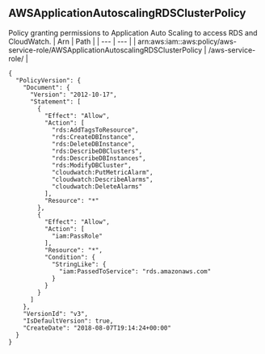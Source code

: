 
## AWSApplicationAutoscalingRDSClusterPolicy
Policy granting permissions to Application Auto Scaling to access RDS and CloudWatch.
| Arn | Path |
| --- | --- |
| arn:aws:iam::aws:policy/aws-service-role/AWSApplicationAutoscalingRDSClusterPolicy | /aws-service-role/ |
```
{
  "PolicyVersion": {
    "Document": {
      "Version": "2012-10-17",
      "Statement": [
        {
          "Effect": "Allow",
          "Action": [
            "rds:AddTagsToResource",
            "rds:CreateDBInstance",
            "rds:DeleteDBInstance",
            "rds:DescribeDBClusters",
            "rds:DescribeDBInstances",
            "rds:ModifyDBCluster",
            "cloudwatch:PutMetricAlarm",
            "cloudwatch:DescribeAlarms",
            "cloudwatch:DeleteAlarms"
          ],
          "Resource": "*"
        },
        {
          "Effect": "Allow",
          "Action": [
            "iam:PassRole"
          ],
          "Resource": "*",
          "Condition": {
            "StringLike": {
              "iam:PassedToService": "rds.amazonaws.com"
            }
          }
        }
      ]
    },
    "VersionId": "v3",
    "IsDefaultVersion": true,
    "CreateDate": "2018-08-07T19:14:24+00:00"
  }
}
```
